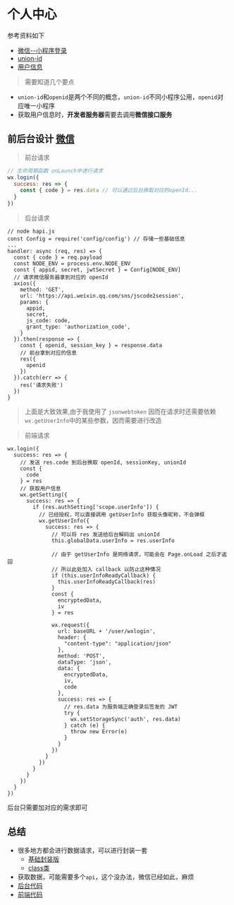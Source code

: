 # 个人中心
参考资料如下
+ [微信--小程序登录](https://developers.weixin.qq.com/miniprogram/dev/framework/open-ability/login.html)
+ [union-id](https://developers.weixin.qq.com/miniprogram/dev/framework/open-ability/union-id.html)
+ [用户信息](https://www.youtube.com/watch?v=KW1yAGa3d28&list=PLXbU-2B80FvA5bNILAS8-zY3_KkE-PVn0&index=25)
> 需要知道几个要点
+ `union-id`和`openid`是两个不同的概念，`union-id`不同小程序公用，`openid`对应唯一小程序
+ 获取用户信息时，**开发者服务器**需要去调用**微信接口服务**

## 前后台设计 [微信](https://developers.weixin.qq.com/miniprogram/dev/framework/open-ability/login.html)
> 前台请求
```app.js
// 生命周期函数 onLaunch中进行请求
wx.login({
  success: res => {
    const { code } = res.data // 可以通过后台换取对应的openId...
  }
})
```
> 后台请求
```
// node hapi.js
const Config = require('config/config') // 存储一些基础信息
...
handler: async (req, res) => {
  const { code } = req.payload
  const NODE_ENV = process.env.NODE_ENV
  const { appid, secret, jwtSecret } = Config[NODE_ENV]
  // 请求微信服务器拿到对应的 openId
  axios({
    method: 'GET',
    url: 'https://api.weixin.qq.com/sns/jscode2session',
    params: {
      appid,
      secret,
      js_code: code,
      grant_type: 'authorization_code',
    }
  }).then(response => {
    const { openid, session_key } = response.data
    // 前台拿到对应的信息
    res({
      openid
    })
  }).catch(err => {
    res('请求失败')
  })
}
```
>上面是大致效果,由于我使用了 `jsonwebtoken` 因而在请求时还需要依赖 `wx.getUserInfo`中的某些参数，因而需要进行改造

> 前端请求
```
wx.login({
  success: res => {
    // 发送 res.code 到后台换取 openId, sessionKey, unionId
    const {
      code
    } = res
    // 获取用户信息
    wx.getSetting({
      success: res => {
        if (res.authSetting['scope.userInfo']) {
          // 已经授权，可以直接调用 getUserInfo 获取头像昵称，不会弹框
          wx.getUserInfo({
            success: res => {
              // 可以将 res 发送给后台解码出 unionId
              this.globalData.userInfo = res.userInfo

              // 由于 getUserInfo 是网络请求，可能会在 Page.onLoad 之后才返回
              // 所以此处加入 callback 以防止这种情况
              if (this.userInfoReadyCallback) {
                this.userInfoReadyCallback(res)
              }
              const {
                encryptedData,
                iv
              } = res
              
              wx.request({
                url: baseURL + '/user/wxlogin',
                header: {
                  "content-type": "application/json"
                },
                method: 'POST',
                dataType: 'json',
                data: {
                  encryptedData,
                  iv,
                  code
                },
                success: res => {
                  // res.data 为服务端正确登录后签发的 JWT
                  try {
                    wx.setStorageSync('auth', res.data)
                  } catch (e) {
                    throw new Error(e)
                  }
                }
              })
            }
          })
        }
      }
    })
  }
})
```
后台只需要加对应的需求即可

## 总结
+ 很多地方都会进行数据请求，可以进行封装一套
  + [基础封装版](https://segmentfault.com/a/1190000014789969)
  + [class类](https://blog.csdn.net/benxiaohai529/article/details/80649296)
+ 获取数据，可能需要多个`api`，这个没办法，微信已经如此，麻烦
+ [后台代码](https://gitee.com/love-zhen/learning_program_2019/tree/master/node_hapi/server)
+ [前端代码](https://gitee.com/love-zhen/learning_program_2019/tree/master/miniprogram/development)